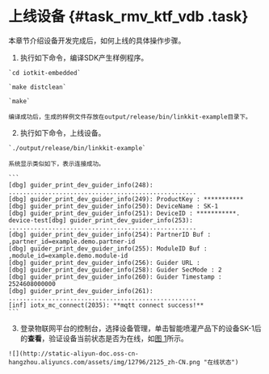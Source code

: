 # 上线设备 {#task_rmv_ktf_vdb .task}

本章节介绍设备开发完成后，如何上线的具体操作步骤。

1.   执行如下命令，编译SDK产生样例程序。 

    `cd iotkit-embedded`

    `make distclean`

    `make`

    编译成功后，生成的样例文件存放在output/release/bin/linkkit-example目录下。

2.   执行如下命令，上线设备。 

    `./output/release/bin/linkkit-example`

    系统显示类似如下，表示连接成功。

    ```
    [dbg] guider_print_dev_guider_info(248): ....................................................
    [dbg] guider_print_dev_guider_info(249): ProductKey : ***********
    [dbg] guider_print_dev_guider_info(250): DeviceName : SK-1
    [dbg] guider_print_dev_guider_info(251): DeviceID : ***********.
    device-test[dbg] guider_print_dev_guider_info(253): ....................................................
    [dbg] guider_print_dev_guider_info(254): PartnerID Buf : ,partner_id=example.demo.partner-id
    [dbg] guider_print_dev_guider_info(255): ModuleID Buf : ,module_id=example.demo.module-id
    [dbg] guider_print_dev_guider_info(256): Guider URL : 
    [dbg] guider_print_dev_guider_info(258): Guider SecMode : 2 
    [dbg] guider_print_dev_guider_info(260): Guider Timestamp : 2524608000000
    [dbg] guider_print_dev_guider_info(261): ....................................................
    [inf] iotx_mc_connect(2035): **mqtt connect success!**
    ```

3.   登录物联网平台的控制台，选择设备管理，单击智能喷灌产品下的设备SK-1后的**查看**，验证设备当前状态是否为在线，如[图 1](#fig_hnk_bz3_vdb)所示。 

    ![](http://static-aliyun-doc.oss-cn-hangzhou.aliyuncs.com/assets/img/12796/2125_zh-CN.png "在线状态")


